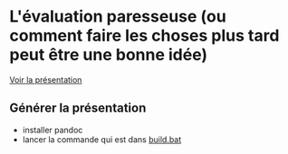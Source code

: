 L'évaluation paresseuse (ou comment faire les choses plus tard peut être une bonne idée)
========================================================================================

[Voir la présentation](https://dsferruzza.github.io/talk-evaluation-paresseuse-en-js/)

## Générer la présentation

- installer pandoc
- lancer la commande qui est dans [build.bat](build.bat)
